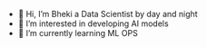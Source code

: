 - 👋 Hi, I’m Bheki a Data Scientist by day and night
- 👀 I’m interested in developing AI models
- 🌱 I’m currently learning ML OPS


<!---
BhekiMabheka/BhekiMabheka is a ✨ special ✨ repository because its `README.md` (this file) appears on your GitHub profile.
You can click the Preview link to take a look at your changes.
--->
